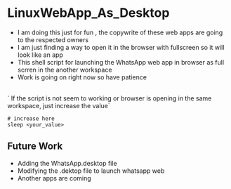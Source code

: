 # LinuxWebApp_As_Desktop
* I am doing this just for fun , the copywrite of these web apps are going to the respected owners
* I am just finding a way to open it in the browser with fullscreen so it will look like an app
* This shell script for launching the WhatsApp web app in browser as full scrren in the another workspace 
* Work is going on right now so have patience
<br/>
` If the script is not seem to working or browser is opening in the same workspace, just increase the value`
<br/>

``` 
# increase here
sleep <your_value>
```

## Future Work
* Adding the WhatsApp.desktop file 
* Modifying the .dektop file to launch whatsapp web
* Another apps are coming 
